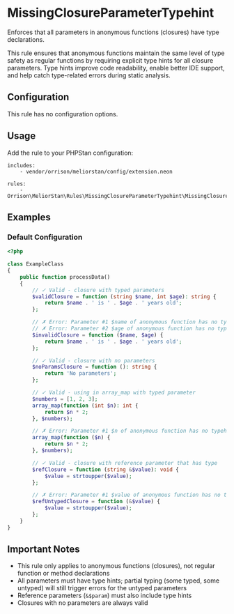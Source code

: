 # MissingClosureParameterTypehint

Enforces that all parameters in anonymous functions (closures) have type declarations.

This rule ensures that anonymous functions maintain the same level of type safety as regular functions by requiring explicit type hints for all closure parameters. Type hints improve code readability, enable better IDE support, and help catch type-related errors during static analysis.

## Configuration

This rule has no configuration options.

## Usage

Add the rule to your PHPStan configuration:

```neon
includes:
    - vendor/orrison/meliorstan/config/extension.neon

rules:
    - Orrison\MeliorStan\Rules\MissingClosureParameterTypehint\MissingClosureParameterTypehintRule
```

## Examples

### Default Configuration

```php
<?php

class ExampleClass
{
    public function processData()
    {
        // ✓ Valid - closure with typed parameters
        $validClosure = function (string $name, int $age): string {
            return $name . ' is ' . $age . ' years old';
        };

        // ✗ Error: Parameter #1 $name of anonymous function has no typehint.
        // ✗ Error: Parameter #2 $age of anonymous function has no typehint.
        $invalidClosure = function ($name, $age) {
            return $name . ' is ' . $age . ' years old';
        };

        // ✓ Valid - closure with no parameters
        $noParamsClosure = function (): string {
            return 'No parameters';
        };

        // ✓ Valid - using in array_map with typed parameter
        $numbers = [1, 2, 3];
        array_map(function (int $n): int {
            return $n * 2;
        }, $numbers);

        // ✗ Error: Parameter #1 $n of anonymous function has no typehint.
        array_map(function ($n) {
            return $n * 2;
        }, $numbers);

        // ✓ Valid - closure with reference parameter that has type
        $refClosure = function (string &$value): void {
            $value = strtoupper($value);
        };

        // ✗ Error: Parameter #1 $value of anonymous function has no typehint.
        $refUntypedClosure = function (&$value) {
            $value = strtoupper($value);
        };
    }
}
```

## Important Notes

- This rule only applies to anonymous functions (closures), not regular function or method declarations
- All parameters must have type hints; partial typing (some typed, some untyped) will still trigger errors for the untyped parameters
- Reference parameters (`&$param`) must also include type hints
- Closures with no parameters are always valid
